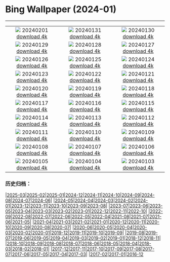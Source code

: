# Bing Wallpaper (2024-01)
**************
| | | |
| :----: | :----: | :----: |
| ![](https://www.bing.com/th?id=OHR.ZebraMother_EN-GB8255598898_1920x1080.jpg) 20240201 [download 4k](https://www.bing.com/th?id=OHR.ZebraMother_EN-GB8255598898_UHD.jpg) | ![](https://www.bing.com/th?id=OHR.AlbaceteSpain_EN-GB4279721479_1920x1080.jpg) 20240131 [download 4k](https://www.bing.com/th?id=OHR.AlbaceteSpain_EN-GB4279721479_UHD.jpg) | ![](https://www.bing.com/th?id=OHR.GollingerFalls_EN-GB7103601086_1920x1080.jpg) 20240130 [download 4k](https://www.bing.com/th?id=OHR.GollingerFalls_EN-GB7103601086_UHD.jpg) |
| ![](https://www.bing.com/th?id=OHR.ChannelOutback_EN-GB6512449937_1920x1080.jpg) 20240129 [download 4k](https://www.bing.com/th?id=OHR.ChannelOutback_EN-GB6512449937_UHD.jpg) | ![](https://www.bing.com/th?id=OHR.WinterCarnival_EN-GB6178646232_1920x1080.jpg) 20240128 [download 4k](https://www.bing.com/th?id=OHR.WinterCarnival_EN-GB6178646232_UHD.jpg) | ![](https://www.bing.com/th?id=OHR.EurasianBlueTitUK_EN-GB5165508087_1920x1080.jpg) 20240127 [download 4k](https://www.bing.com/th?id=OHR.EurasianBlueTitUK_EN-GB5165508087_UHD.jpg) |
| ![](https://www.bing.com/th?id=OHR.BurnsNightAlloway_EN-GB4165452223_1920x1080.jpg) 20240126 [download 4k](https://www.bing.com/th?id=OHR.BurnsNightAlloway_EN-GB4165452223_UHD.jpg) | ![](https://www.bing.com/th?id=OHR.IcelandBeach_EN-GB3731647332_1920x1080.jpg) 20240125 [download 4k](https://www.bing.com/th?id=OHR.IcelandBeach_EN-GB3731647332_UHD.jpg) | ![](https://www.bing.com/th?id=OHR.MaldivesAtolls_EN-GB3594196029_1920x1080.jpg) 20240124 [download 4k](https://www.bing.com/th?id=OHR.MaldivesAtolls_EN-GB3594196029_UHD.jpg) |
| ![](https://www.bing.com/th?id=OHR.SantaCruzSunrise_EN-GB0952968899_1920x1080.jpg) 20240123 [download 4k](https://www.bing.com/th?id=OHR.SantaCruzSunrise_EN-GB0952968899_UHD.jpg) | ![](https://www.bing.com/th?id=OHR.SquirrelNetherlands_EN-GB3144776010_1920x1080.jpg) 20240122 [download 4k](https://www.bing.com/th?id=OHR.SquirrelNetherlands_EN-GB3144776010_UHD.jpg) | ![](https://www.bing.com/th?id=OHR.MacaroniPenguins_EN-GB2958332106_1920x1080.jpg) 20240121 [download 4k](https://www.bing.com/th?id=OHR.MacaroniPenguins_EN-GB2958332106_UHD.jpg) |
| ![](https://www.bing.com/th?id=OHR.PlitviceWinter_EN-GB2685837367_1920x1080.jpg) 20240120 [download 4k](https://www.bing.com/th?id=OHR.PlitviceWinter_EN-GB2685837367_UHD.jpg) | ![](https://www.bing.com/th?id=OHR.WinnieDaySussex_EN-GB2530368112_1920x1080.jpg) 20240119 [download 4k](https://www.bing.com/th?id=OHR.WinnieDaySussex_EN-GB2530368112_UHD.jpg) | ![](https://www.bing.com/th?id=OHR.SleepyWolf_EN-GB2239080031_1920x1080.jpg) 20240118 [download 4k](https://www.bing.com/th?id=OHR.SleepyWolf_EN-GB2239080031_UHD.jpg) |
| ![](https://www.bing.com/th?id=OHR.LakeLouise_EN-GB2053286596_1920x1080.jpg) 20240117 [download 4k](https://www.bing.com/th?id=OHR.LakeLouise_EN-GB2053286596_UHD.jpg) | ![](https://www.bing.com/th?id=OHR.ParisBridge_EN-GB8372523882_1920x1080.jpg) 20240116 [download 4k](https://www.bing.com/th?id=OHR.ParisBridge_EN-GB8372523882_UHD.jpg) | ![](https://www.bing.com/th?id=OHR.HokkaidoSwans_EN-GB1710828228_1920x1080.jpg) 20240115 [download 4k](https://www.bing.com/th?id=OHR.HokkaidoSwans_EN-GB1710828228_UHD.jpg) |
| ![](https://www.bing.com/th?id=OHR.HanaHighway_EN-GB1532378824_1920x1080.jpg) 20240114 [download 4k](https://www.bing.com/th?id=OHR.HanaHighway_EN-GB1532378824_UHD.jpg) | ![](https://www.bing.com/th?id=OHR.BukhansanSeoul_EN-GB0341063799_1920x1080.jpg) 20240113 [download 4k](https://www.bing.com/th?id=OHR.BukhansanSeoul_EN-GB0341063799_UHD.jpg) | ![](https://www.bing.com/th?id=OHR.LynxSnow_EN-GB4274178722_1920x1080.jpg) 20240112 [download 4k](https://www.bing.com/th?id=OHR.LynxSnow_EN-GB4274178722_UHD.jpg) |
| ![](https://www.bing.com/th?id=OHR.MilopotamosStairs_EN-GB4757752959_1920x1080.jpg) 20240111 [download 4k](https://www.bing.com/th?id=OHR.MilopotamosStairs_EN-GB4757752959_UHD.jpg) | ![](https://www.bing.com/th?id=OHR.BalloonDay_EN-GB9560500420_1920x1080.jpg) 20240110 [download 4k](https://www.bing.com/th?id=OHR.BalloonDay_EN-GB9560500420_UHD.jpg) | ![](https://www.bing.com/th?id=OHR.BerninaPass_EN-GB1258077580_1920x1080.jpg) 20240109 [download 4k](https://www.bing.com/th?id=OHR.BerninaPass_EN-GB1258077580_UHD.jpg) |
| ![](https://www.bing.com/th?id=OHR.GreatStapleSnowUK_EN-GB2875416954_1920x1080.jpg) 20240108 [download 4k](https://www.bing.com/th?id=OHR.GreatStapleSnowUK_EN-GB2875416954_UHD.jpg) | ![](https://www.bing.com/th?id=OHR.BlueAmsterdam_EN-GB2503528249_1920x1080.jpg) 20240107 [download 4k](https://www.bing.com/th?id=OHR.BlueAmsterdam_EN-GB2503528249_UHD.jpg) | ![](https://www.bing.com/th?id=OHR.HarbinFestival_EN-GB9198021502_1920x1080.jpg) 20240106 [download 4k](https://www.bing.com/th?id=OHR.HarbinFestival_EN-GB9198021502_UHD.jpg) |
| ![](https://www.bing.com/th?id=OHR.GoldenGateLight_EN-GB6303595201_1920x1080.jpg) 20240105 [download 4k](https://www.bing.com/th?id=OHR.GoldenGateLight_EN-GB6303595201_UHD.jpg) | ![](https://www.bing.com/th?id=OHR.BodleianCeiling_EN-GB7979385278_1920x1080.jpg) 20240104 [download 4k](https://www.bing.com/th?id=OHR.BodleianCeiling_EN-GB7979385278_UHD.jpg) | ![](https://www.bing.com/th?id=OHR.BhutanSolstice_EN-GB3360165069_1920x1080.jpg) 20240103 [download 4k](https://www.bing.com/th?id=OHR.BhutanSolstice_EN-GB3360165069_UHD.jpg) |

### 历史归档：

|[2025-03](/../2025-03/2025-03.md)|[2025-02](/../2025-02/2025-02.md)|[2025-01](/../2025-01/2025-01.md)|[2024-12](/../2024-12/2024-12.md)|[2024-11](/../2024-11/2024-11.md)|[2024-10](/../2024-10/2024-10.md)|[2024-09](/../2024-09/2024-09.md)|[2024-08](/../2024-08/2024-08.md)|[2024-07](/../2024-07/2024-07.md)|[2024-06](/../2024-06/2024-06.md)|
|[2024-05](/../2024-05/2024-05.md)|[2024-04](/../2024-04/2024-04.md)|[2024-03](/../2024-03/2024-03.md)|[2024-02](/../2024-02/2024-02.md)|[2024-01](/2024-01.md)|[2023-12](/../2023-12/2023-12.md)|[2023-11](/../2023-11/2023-11.md)|[2023-10](/../2023-10/2023-10.md)|[2023-09](/../2023-09/2023-09.md)|[2023-08](/../2023-08/2023-08.md)|
|[2023-07](/../2023-07/2023-07.md)|[2023-06](/../2023-06/2023-06.md)|[2023-05](/../2023-05/2023-05.md)|[2023-04](/../2023-04/2023-04.md)|[2023-03](/../2023-03/2023-03.md)|[2023-02](/../2023-02/2023-02.md)|[2023-01](/../2023-01/2023-01.md)|[2022-12](/../2022-12/2022-12.md)|[2022-11](/../2022-11/2022-11.md)|[2022-10](/../2022-10/2022-10.md)|
|[2022-09](/../2022-09/2022-09.md)|[2022-08](/../2022-08/2022-08.md)|[2022-07](/../2022-07/2022-07.md)|[2022-06](/../2022-06/2022-06.md)|[2022-05](/../2022-05/2022-05.md)|[2022-04](/../2022-04/2022-04.md)|[2021-08](/../2021-08/2021-08.md)|[2021-07](/../2021-07/2021-07.md)|[2021-06](/../2021-06/2021-06.md)|[2021-05](/../2021-05/2021-05.md)|
|[2021-04](/../2021-04/2021-04.md)|[2021-03](/../2021-03/2021-03.md)|[2021-02](/../2021-02/2021-02.md)|[2021-01](/../2021-01/2021-01.md)|[2020-12](/../2020-12/2020-12.md)|[2020-11](/../2020-11/2020-11.md)|[2020-10](/../2020-10/2020-10.md)|[2020-09](/../2020-09/2020-09.md)|[2020-08](/../2020-08/2020-08.md)|[2020-07](/../2020-07/2020-07.md)|
|[2020-06](/../2020-06/2020-06.md)|[2020-05](/../2020-05/2020-05.md)|[2020-04](/../2020-04/2020-04.md)|[2020-03](/../2020-03/2020-03.md)|[2020-02](/../2020-02/2020-02.md)|[2020-01](/../2020-01/2020-01.md)|[2019-12](/../2019-12/2019-12.md)|[2019-11](/../2019-11/2019-11.md)|[2019-10](/../2019-10/2019-10.md)|[2019-09](/../2019-09/2019-09.md)|
|[2019-08](/../2019-08/2019-08.md)|[2019-07](/../2019-07/2019-07.md)|[2019-06](/../2019-06/2019-06.md)|[2019-05](/../2019-05/2019-05.md)|[2019-04](/../2019-04/2019-04.md)|[2019-03](/../2019-03/2019-03.md)|[2019-02](/../2019-02/2019-02.md)|[2019-01](/../2019-01/2019-01.md)|[2018-12](/../2018-12/2018-12.md)|[2018-11](/../2018-11/2018-11.md)|
|[2018-10](/../2018-10/2018-10.md)|[2018-09](/../2018-09/2018-09.md)|[2018-08](/../2018-08/2018-08.md)|[2018-07](/../2018-07/2018-07.md)|[2018-06](/../2018-06/2018-06.md)|[2018-05](/../2018-05/2018-05.md)|[2018-04](/../2018-04/2018-04.md)|[2018-03](/../2018-03/2018-03.md)|[2018-02](/../2018-02/2018-02.md)|[2018-01](/../2018-01/2018-01.md)|
|[2017-12](/../2017-12/2017-12.md)|[2017-11](/../2017-11/2017-11.md)|[2017-10](/../2017-10/2017-10.md)|[2017-09](/../2017-09/2017-09.md)|[2017-08](/../2017-08/2017-08.md)|[2017-07](/../2017-07/2017-07.md)|[2017-06](/../2017-06/2017-06.md)|[2017-05](/../2017-05/2017-05.md)|[2017-04](/../2017-04/2017-04.md)|[2017-03](/../2017-03/2017-03.md)|
|[2017-02](/../2017-02/2017-02.md)|[2017-01](/../2017-01/2017-01.md)|[2016-12](/../2016-12/2016-12.md)